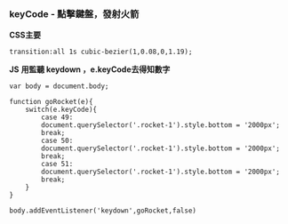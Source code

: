 ### keyCode - 點擊鍵盤，發射火箭

**CSS主要**
```
transition:all 1s cubic-bezier(1,0.08,0,1.19);
```

**JS**
**用監聽 keydown ，e.keyCode去得知數字**
```
var body = document.body;

function goRocket(e){
    switch(e.keyCode){
        case 49:
        document.querySelector('.rocket-1').style.bottom = '2000px';
        break;
        case 50:
        document.querySelector('.rocket-1').style.bottom = '2000px';
        break;
        case 51:
        document.querySelector('.rocket-1').style.bottom = '2000px';
        break;
    }
}

body.addEventListener('keydown',goRocket,false)
```
